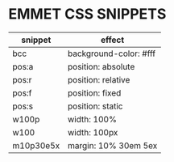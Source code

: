 # EMMET CSS SNIPPETS

| snippet | effect |
| --- | --- |
| bcc | background-color: #fff |
| pos:a | position: absolute |
| pos:r | position: relative |
| pos:f| position: fixed |
| pos:s | position: static |
| w100p | width: 100% |
| w100 | width: 100px |
| m10p30e5x | margin: 10% 30em 5ex |